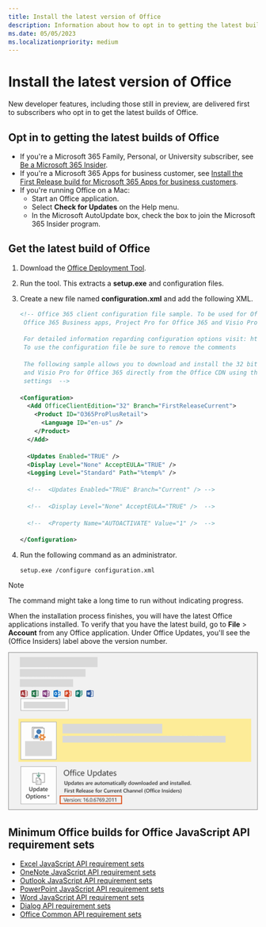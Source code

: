 ```yaml
---
title: Install the latest version of Office
description: Information about how to opt in to getting the latest builds of Office.
ms.date: 05/05/2023
ms.localizationpriority: medium
---
```


# Install the latest version of Office

New developer features, including those still in preview, are delivered first to subscribers who opt in to get the latest builds of Office.

## Opt in to getting the latest builds of Office

- If you're a Microsoft 365 Family, Personal, or University subscriber, see [Be a Microsoft 365 Insider](https://insider.microsoft365.com).
- If you're a Microsoft 365 Apps for business customer, see [Install the First Release build for Microsoft 365 Apps for business customers](https://support.office.com/article/4dd8ba40-73c0-4468-b778-c7b744d03ead).
- If you're running Office on a Mac:
  - Start an Office application.
  - Select **Check for Updates** on the Help menu.
  - In the Microsoft AutoUpdate box, check the box to join the Microsoft 365 Insider program.

## Get the latest build of Office

1. Download the [Office Deployment Tool](https://www.microsoft.com/download/details.aspx?id=49117).
1. Run the tool. This extracts a **setup.exe** and configuration files.
1. Create a new file named **configuration.xml** and add the following XML.

    ```xml
    <!-- Office 365 client configuration file sample. To be used for Office 365 ProPlus apps, 
     Office 365 Business apps, Project Pro for Office 365 and Visio Pro for Office 365. 

     For detailed information regarding configuration options visit: http://aka.ms/ODT. 
     To use the configuration file be sure to remove the comments

     The following sample allows you to download and install the 32 bit version of the Office 365 ProPlus apps 
     and Visio Pro for Office 365 directly from the Office CDN using the First Release Branch
     settings  -->

    <Configuration>
      <Add OfficeClientEdition="32" Branch="FirstReleaseCurrent">
        <Product ID="O365ProPlusRetail">
          <Language ID="en-us" />
        </Product>
      </Add>

      <Updates Enabled="TRUE" /> 
      <Display Level="None" AcceptEULA="TRUE" />  
      <Logging Level="Standard" Path="%temp%" /> 

      <!--  <Updates Enabled="TRUE" Branch="Current" /> -->

      <!--  <Display Level="None" AcceptEULA="TRUE" />  -->

      <!--  <Property Name="AUTOACTIVATE" Value="1" />  -->

    </Configuration>
    ```

1. Run the following command as an administrator.
    ```command&nbsp;line
    setup.exe /configure configuration.xml
    ```

> [!NOTE]
> The command might take a long time to run without indicating progress.

When the installation process finishes, you will have the latest Office applications installed. To verify that you have the latest build, go to **File** > **Account** from any Office application. Under Office Updates, you'll see the (Office Insiders) label above the version number.

![A screenshot that shows product information with the Office Insiders label.](../images/office-insiders-label.png)

## Minimum Office builds for Office JavaScript API requirement sets

- [Excel JavaScript API requirement sets](/javascript/api/requirement-sets/excel/excel-api-requirement-sets)
- [OneNote JavaScript API requirement sets](/javascript/api/requirement-sets/onenote/onenote-api-requirement-sets)
- [Outlook JavaScript API requirement sets](/javascript/api/requirement-sets/outlook/outlook-api-requirement-sets)
- [PowerPoint JavaScript API requirement sets](/javascript/api/requirement-sets/powerpoint/powerpoint-api-requirement-sets)
- [Word JavaScript API requirement sets](/javascript/api/requirement-sets/word/word-api-requirement-sets)
- [Dialog API requirement sets](/javascript/api/requirement-sets/common/dialog-api-requirement-sets)
- [Office Common API requirement sets](/javascript/api/requirement-sets/common/office-add-in-requirement-sets)

